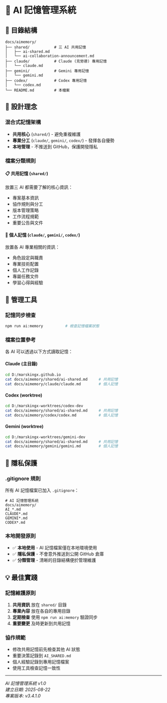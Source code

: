 # 🤖 AI 記憶管理系統

## 📁 目錄結構

```
docs/aimemory/
├── shared/           # 三 AI 共用記憶
│   ├── ai-shared.md
│   └── ai-collaboration-announcement.md
├── claude/           # Claude (克勞德) 專用記憶
│   └── claude.md
├── gemini/           # Gemini 專用記憶
│   └── gemini.md
├── codex/            # Codex 專用記憶
│   └── codex.md
└── README.md         # 本檔案
```

## 🎯 設計理念

### 混合式記憶架構
- **共用核心** (`shared/`) - 避免重複維護
- **專業分工** (`claude/`, `gemini/`, `codex/`) - 發揮各自優勢
- **本地管理** - 不推送到 GitHub，保護開發隱私

### 檔案分類規則

#### 📋 共用記憶 (`shared/`)
放置三 AI 都需要了解的核心資訊：
- 專案基本資訊
- 協作規則與分工
- 版本管理策略
- 工作流程規範
- 重要公告與文件

#### 👤 個人記憶 (`claude/`, `gemini/`, `codex/`)
放置各 AI 專業相關的資訊：
- 角色設定與職責
- 專業技術配置
- 個人工作記錄
- 專屬任務文件
- 學習心得與經驗

## 🔧 管理工具

### 記憶同步檢查
```bash
npm run ai:memory          # 檢查記憶檔案狀態
```

### 檔案位置參考
各 AI 可以透過以下方式讀取記憶：

#### Claude (主目錄)
```bash
cd D:/marskingx.github.io
cat docs/aimemory/shared/ai-shared.md     # 共用記憶
cat docs/aimemory/claude/claude.md        # 個人記憶
```

#### Codex (worktree)
```bash
cd D:/marskingx-worktrees/codex-dev
cat docs/aimemory/shared/ai-shared.md     # 共用記憶  
cat docs/aimemory/codex/codex.md          # 個人記憶
```

#### Gemini (worktree)
```bash
cd D:/marskingx-worktrees/gemini-dev
cat docs/aimemory/shared/ai-shared.md     # 共用記憶
cat docs/aimemory/gemini/gemini.md        # 個人記憶
```

## 🚫 隱私保護

### .gitignore 規則
所有 AI 記憶檔案已加入 `.gitignore`：
```gitignore
# AI 記憶管理系統
docs/aimemory/
AI_*.md
CLAUDE*.md
GEMINI*.md  
CODEX*.md
```

### 本地開發原則
- ✅ **本地使用** - AI 記憶檔案僅在本地環境使用
- ✅ **隱私保護** - 不會意外推送到公開 GitHub 倉庫
- ✅ **分類管理** - 清晰的目錄結構便於管理維護

## 💡 最佳實踐

### 記憶維護原則
1. **共用資訊** 放在 `shared/` 目錄
2. **專業內容** 放在各自的專用目錄
3. **定期檢查** 使用 `npm run ai:memory` 驗證同步
4. **重要變更** 及時更新到共用記憶

### 協作規範
- 修改共用記憶前先檢查其他 AI 狀態
- 重要決策記錄到 `AI_SHARED.md`
- 個人經驗記錄到專用記憶檔案
- 使用工具檢查記憶一致性

---

*AI 記憶管理系統 v1.0*  
*建立日期: 2025-08-22*  
*專案版本: v3.4.1.0*